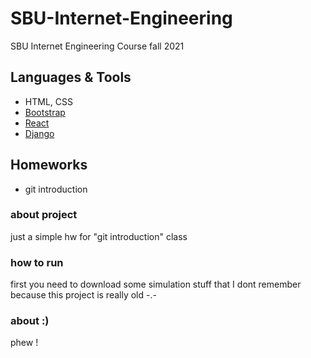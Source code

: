 # SBU-Internet-Engineering
SBU Internet Engineering Course fall 2021 


## Languages & Tools

* HTML, CSS 
* [Bootstrap](https://getbootstrap.com/)
* [React](https://reactjs.org/)
* [Django](https://www.djangoproject.com/)


## Homeworks 

* git introduction


### about project
just a simple hw for "git introduction" class

### how to run
first you need to download some simulation stuff that I dont remember because this project is really old -.-

### about :)
phew !
